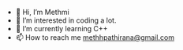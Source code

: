 - 👋 Hi, I’m Methmi
- 👀 I’m interested in coding a lot.
- 🌱 I’m currently learning C++
- 📫 How to reach me methhpathirana@gmail.com

<!---
MethmiHP/MethmiHP is a ✨ special ✨ repository because its `README.md` (this file) appears on your GitHub profile.
You can click the Preview link to take a look at your changes.
--->
